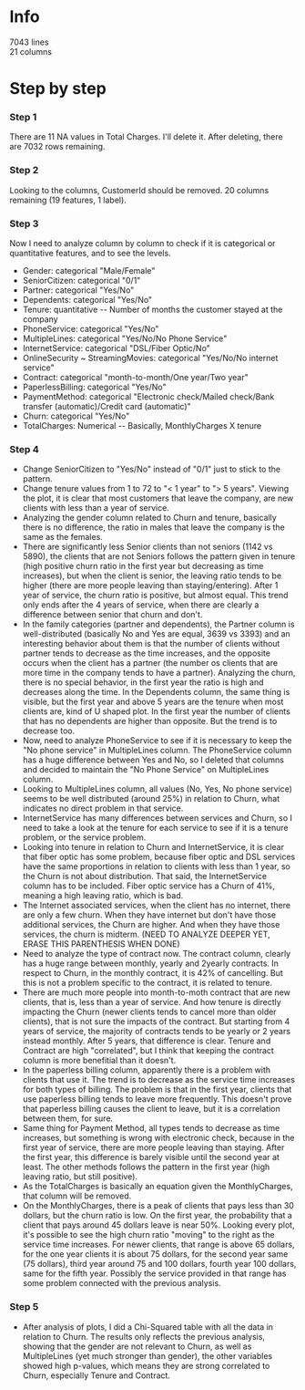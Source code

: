 # Info
7043 lines  
21 columns

# Step by step

### Step 1
There are 11 NA values in Total Charges. I'll delete it. After deleting, there are 7032 rows remaining.

### Step 2
Looking to the columns, CustomerId should be removed. 20 columns remaining (19 features, 1 label).

### Step 3
Now I need to analyze column by column to check if it is categorical or quantitative features, and to see the levels.  
- Gender: categorical "Male/Female"  
- SeniorCitizen: categorical "0/1"
- Partner: categorical "Yes/No"
- Dependents: categorical "Yes/No"
- Tenure: quantitative -- Number of months the customer stayed at the company
- PhoneService: categorical "Yes/No"
- MultipleLines: categorical "Yes/No/No Phone Service"
- InternetService: categorical "DSL/Fiber Optic/No"
- OnlineSecurity ~ StreamingMovies: categorical "Yes/No/No internet service"
- Contract: categorical "month-to-month/One year/Two year"
- PaperlessBilling: categorical "Yes/No"
- PaymentMethod: categorical "Electronic check/Mailed check/Bank transfer (automatic)/Credit card (automatic)"
- Churn: categorical "Yes/No"
- TotalCharges: Numerical -- Basically, MonthlyCharges X tenure

### Step 4
- Change SeniorCitizen to "Yes/No" instead of "0/1" just to stick to the pattern.
- Change tenure values from 1 to 72 to "< 1 year" to "> 5 years". Viewing the plot, it is clear that most customers that leave the company, are new clients with less than a year of service.
- Analyzing the gender column related to Churn and tenure, basically there is no difference, the ratio in males that leave the company is the same as the females.
- There are significantly less Senior clients than not seniors (1142 vs 5890), the clients that are not Seniors follows the pattern given in tenure (high positive churn ratio in the first year but decreasing as time increases), but when the client is senior, the leaving ratio tends to be higher (there are more people leaving than staying/entering). After 1 year of service, the churn ratio is positive, but almost equal. This trend only ends after the 4 years of service, when there are clearly a difference between senior that churn and don't.
- In the family categories (partner and dependents), the Partner column is well-distributed (basically No and Yes are equal, 3639 vs 3393) and an interesting behavior about them is that the number of clients without partner tends to decrease as the time increases, and the opposite occurs when the client has a partner (the number os clients that are more time in the company tends to have a partner). Analyzing the churn, there is no special behavior, in the first year the ratio is high and decreases along the time. In the Dependents column, the same thing is visible, but the first year and above 5 years are the tenure when most clients are, kind of U shaped plot. In the first year the number of clients that has no dependents are higher than opposite. But the trend is to decrease too.
- Now, need to analyze PhoneService to see if it is necessary to keep the "No phone service" in MultipleLines column. The PhoneService column has a huge difference between Yes and No, so I deleted that columns and decided to maintain the "No Phone Service" on MultipleLines column.
- Looking to MultipleLines column, all values (No, Yes, No phone service) seems to be well distributed (around 25%) in relation to Churn, what indicates no direct problem in that service.
- InternetService has many differences between services and Churn, so I need to take a look at the tenure for each service to see if it is a tenure problem, or the service problem.
- Looking into tenure in relation to Churn and InternetService, it is clear that fiber optic has some problem, because fiber optic and DSL services have the same proportions in relation to clients with less than 1 year, so the Churn is not about distribution. That said, the InternetService column has to be included. Fiber optic service has a Churn of 41%, meaning a high leaving ratio, which is bad.
- The Internet associated services, when the client has no internet, there are only a few churn. When they have internet but don't have those additional services, the Churn are higher. And when they have those services, the churn is midterm. (NEED TO ANALYZE DEEPER YET, ERASE THIS PARENTHESIS WHEN DONE)
- Need to analyze the type of contract now. The contract column, clearly has a huge range between monthly, yearly and 2yearly contracts. In respect to Churn, in the monthly contract, it is 42% of cancelling. But this is not a problem specific to the contract, it is related to tenure.
- There are much more people into month-to-moth contract that are new clients, that is, less than a year of service. And how tenure is directly impacting the Churn (newer clients tends to cancel more than older clients), that is not sure the impacts of the contract. But starting from 4 years of service, the majority of contracts tends to be yearly or 2 years instead monthly. After 5 years, that difference is clear. Tenure and Contract are high "correlated", but I think that keeping the contract column is more benefitial than it doesn't.
- In the paperless billing column, apparently there is a problem with clients that use it. The trend is to decrease as the service time increases for both types of billing. The problem is that in the first year, clients that use paperless billing tends to leave more frequently. This doesn't prove that paperless billing causes the client to leave, but it is a correlation between them, for sure.
- Same thing for Payment Method, all types tends to decrease as time increases, but something is wrong with electronic check, because in the first year of service, there are more people leaving than staying. After the first year, this difference is barely visible until the second year at least. The other methods follows the pattern in the first year (high leaving ratio, but still positive).
- As the TotalCharges is basically an equation given the MonthlyCharges, that column will be removed.
- On the MonthlyCharges, there is a peak of clients that pays less than 30 dollars, but the churn ratio is low. On the first year, the probability that a client that pays around 45 dollars leave is near 50%. Looking every plot, it's possible to see the high churn ratio "moving" to the right as the service time increases. For newer clients, that range is above 65 dollars, for the one year clients it is about 75 dollars, for the second year same (75 dollars), third year around 75 and 100 dollars, fourth year 100 dollars, same for the fifth year. Possibly the service provided in that range has some problem connected with the previous analysis.

### Step 5
- After analysis of plots, I did a Chi-Squared table with all the data in relation to Churn. The results only reflects the previous analysis, showing that the gender are not relevant to Churn, as well as MultipleLines (yet much stronger than gender), the other variables showed high p-values, which means they are strong correlated to Churn, especially Tenure and Contract.